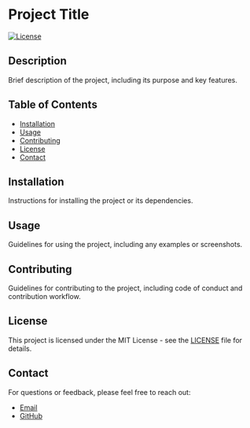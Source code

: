 # Project Title

[![License](https://img.shields.io/badge/License-MIT-blue.svg)](LICENSE)

## Description

Brief description of the project, including its purpose and key features.

## Table of Contents

- [Installation](#installation)
- [Usage](#usage)
- [Contributing](#contributing)
- [License](#license)
- [Contact](#contact)

## Installation

Instructions for installing the project or its dependencies.

## Usage

Guidelines for using the project, including any examples or screenshots.

## Contributing

Guidelines for contributing to the project, including code of conduct and contribution workflow.

## License

This project is licensed under the MIT License - see the [LICENSE](LICENSE) file for details.

## Contact

For questions or feedback, please feel free to reach out:

- [Email](mailto:email@example.com)
- [GitHub](https://github.com/username)
